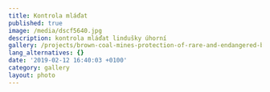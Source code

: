 ```yaml
---
title: Kontrola mláďat
published: true
image: /media/dscf5640.jpg
description: kontrola mláďat lindušky úhorní
gallery: /projects/brown-coal-mines-protection-of-rare-and-endangered-birds
lang_alternatives: {}
date: '2019-02-12 16:40:03 +0100'
category: gallery
layout: photo
---
```


